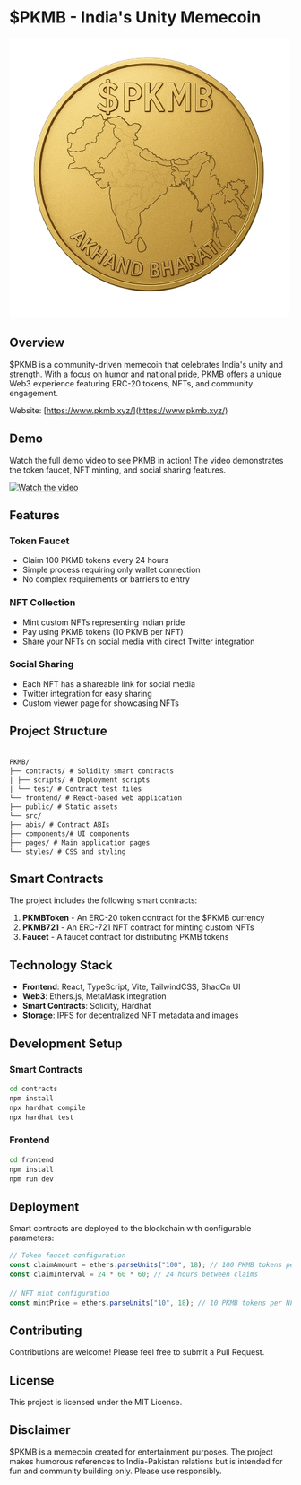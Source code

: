 
# $PKMB - India's Unity Memecoin

![PKMB Logo](./frontend/public/favicon.png)

## Overview

$PKMB is a community-driven memecoin that celebrates India's unity and strength. With a focus on humor and national pride, PKMB offers a unique Web3 experience featuring ERC-20 tokens, NFTs, and community engagement.

Website: [https://www.pkmb.xyz/](https://www.pkmb.xyz/)

## Demo

Watch the full demo video to see PKMB in action! The video demonstrates the token faucet, NFT minting, and social sharing features.

[![Watch the video](https://img.youtube.com/vi/kEIuIRhmbOU/maxresdefault.jpg)](https://youtu.be/kEIuIRhmbOU)

## Features

### Token Faucet

-   Claim 100 PKMB tokens every 24 hours
-   Simple process requiring only wallet connection
-   No complex requirements or barriers to entry

### NFT Collection

-   Mint custom NFTs representing Indian pride
-   Pay using PKMB tokens (10 PKMB per NFT)
-   Share your NFTs on social media with direct Twitter integration

### Social Sharing

-   Each NFT has a shareable link for social media
-   Twitter integration for easy sharing
-   Custom viewer page for showcasing NFTs

## Project Structure
```

PKMB/
├── contracts/ # Solidity smart contracts
│ ├── scripts/ # Deployment scripts
│ └── test/ # Contract test files
└── frontend/ # React-based web application
├── public/ # Static assets
└── src/
├── abis/ # Contract ABIs
├── components/# UI components
├── pages/ # Main application pages
└── styles/ # CSS and styling

````

## Smart Contracts

The project includes the following smart contracts:

1. **PKMBToken** - An ERC-20 token contract for the $PKMB currency
2. **PKMB721** - An ERC-721 NFT contract for minting custom NFTs
3. **Faucet** - A faucet contract for distributing PKMB tokens

## Technology Stack

-   **Frontend**: React, TypeScript, Vite, TailwindCSS, ShadCn UI
-   **Web3**: Ethers.js, MetaMask integration
-   **Smart Contracts**: Solidity, Hardhat
-   **Storage**: IPFS for decentralized NFT metadata and images

## Development Setup

### Smart Contracts

```bash
cd contracts
npm install
npx hardhat compile
npx hardhat test
````

### Frontend

```bash
cd frontend
npm install
npm run dev
```

## Deployment

Smart contracts are deployed to the blockchain with configurable parameters:

```javascript
// Token faucet configuration
const claimAmount = ethers.parseUnits("100", 18); // 100 PKMB tokens per claim
const claimInterval = 24 * 60 * 60; // 24 hours between claims

// NFT mint configuration
const mintPrice = ethers.parseUnits("10", 18); // 10 PKMB tokens per NFT
```

## Contributing

Contributions are welcome! Please feel free to submit a Pull Request.

## License

This project is licensed under the MIT License.

## Disclaimer

$PKMB is a memecoin created for entertainment purposes. The project makes humorous references to India-Pakistan relations but is intended for fun and community building only. Please use responsibly.

```

